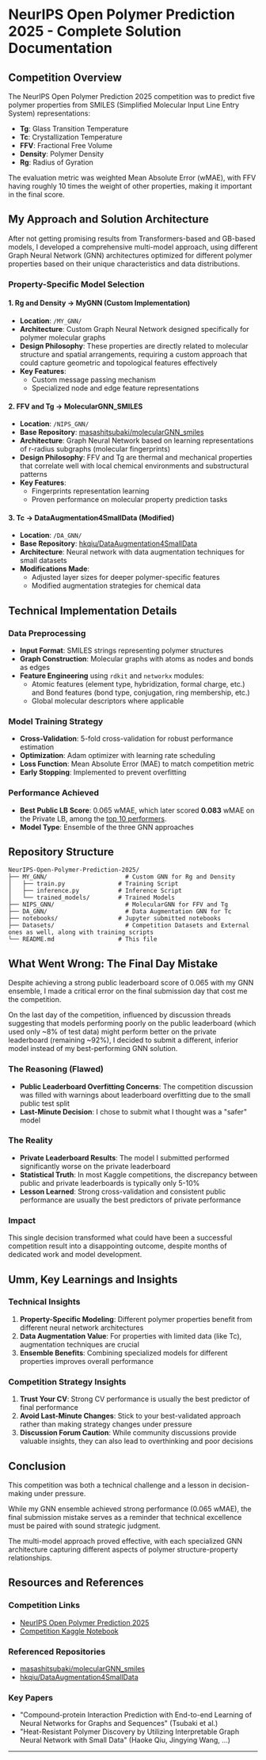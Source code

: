 # NeurIPS Open Polymer Prediction 2025 - Complete Solution Documentation

## Competition Overview

The NeurIPS Open Polymer Prediction 2025 competition was to predict five polymer properties from SMILES (Simplified Molecular Input Line Entry System) representations:
- **Tg**: Glass Transition Temperature
- **Tc**: Crystallization Temperature  
- **FFV**: Fractional Free Volume
- **Density**: Polymer Density
- **Rg**: Radius of Gyration

The evaluation metric was weighted Mean Absolute Error (wMAE), with FFV having roughly 10 times the weight of other properties, making it important in the final score.

## My Approach and Solution Architecture

After not getting promising results from Transformers-based and GB-based models, I developed a comprehensive multi-model approach, using different Graph Neural Network (GNN) architectures optimized for different polymer properties based on their unique characteristics and data distributions.

### Property-Specific Model Selection

#### 1. **Rg and Density** → MyGNN (Custom Implementation)
- **Location**: `/MY_GNN/`
- **Architecture**: Custom Graph Neural Network designed specifically for polymer molecular graphs
- **Design Philosophy**: These properties are directly related to molecular structure and spatial arrangements, requiring a custom approach that could capture geometric and topological features effectively
- **Key Features**:
  - Custom message passing mechanism
  - Specialized node and edge feature representations

#### 2. **FFV and Tg** → MolecularGNN_SMILES 
- **Location**: `/NIPS_GNN/`
- **Base Repository**: [masashitsubaki/molecularGNN_smiles](https://github.com/masashitsubaki/molecularGNN_smiles)
- **Architecture**: Graph Neural Network based on learning representations of r-radius subgraphs (molecular fingerprints)
- **Design Philosophy**: FFV and Tg are thermal and mechanical properties that correlate well with local chemical environments and substructural patterns
- **Key Features**:
  - Fingerprints representation learning
  - Proven performance on molecular property prediction tasks

#### 3. **Tc** → DataAugmentation4SmallData (Modified)
- **Location**: `/DA_GNN/`  
- **Base Repository**: [hkqiu/DataAugmentation4SmallData](https://github.com/hkqiu/DataAugmentation4SmallData)
- **Architecture**: Neural network with data augmentation techniques for small datasets
- **Modifications Made**:
  - Adjusted layer sizes for deeper polymer-specific features
  - Modified augmentation strategies for chemical data

## Technical Implementation Details

### Data Preprocessing
- **Input Format**: SMILES strings representing polymer structures
- **Graph Construction**: Molecular graphs with atoms as nodes and bonds as edges
- **Feature Engineering** using `rdkit` and `networkx` modules:
  - Atomic features (element type, hybridization, formal charge, etc.) and Bond features (bond type, conjugation, ring membership, etc.)
  - Global molecular descriptors where applicable

### Model Training Strategy
- **Cross-Validation**: 5-fold cross-validation for robust performance estimation
- **Optimization**: Adam optimizer with learning rate scheduling
- **Loss Function**: Mean Absolute Error (MAE) to match competition metric
- **Early Stopping**: Implemented to prevent overfitting

### Performance Achieved
- **Best Public LB Score**: 0.065 wMAE, which later scored **0.083** wMAE on the Private LB, among the [top 10 performers](https://www.kaggle.com/competitions/neurips-open-polymer-prediction-2025/leaderboard).
- **Model Type**: Ensemble of the three GNN approaches

## Repository Structure

```
NeurIPS-Open-Polymer-Prediction-2025/
├── MY_GNN/                      # Custom GNN for Rg and Density
│   ├── train.py               # Training Script
│   ├── inference.py           # Inference Script
│   └── trained_models/        # Trained Models
├── NIPS_GNN/                    # MolecularGNN for FFV and Tg
├── DA_GNN/                      # Data Augmentation GNN for Tc
├── notebooks/                 # Jupyter submitted notebooks
├── Datasets/                    # Competition Datasets and External ones as well, along with training scripts
└── README.md                  # This file
```

## What Went Wrong: The Final Day Mistake

Despite achieving a strong public leaderboard score of 0.065 with my GNN ensemble, I made a critical error on the final submission day that cost me the competition.

On the last day of the competition, influenced by discussion threads suggesting that models performing poorly on the public leaderboard (which used only ~8% of test data) might perform better on the private leaderboard (remaining ~92%), I decided to submit a different, inferior model instead of my best-performing GNN solution.

### The Reasoning (Flawed)
- **Public Leaderboard Overfitting Concerns**: The competition discussion was filled with warnings about leaderboard overfitting due to the small public test split
- **Last-Minute Decision**: I chose to submit what I thought was a "safer" model

### The Reality
- **Private Leaderboard Results**: The model I submitted performed significantly worse on the private leaderboard
- **Statistical Truth**: In most Kaggle competitions, the discrepancy between public and private leaderboards is typically only 5-10%
- **Lesson Learned**: Strong cross-validation and consistent public performance are usually the best predictors of private performance

### Impact
This single decision transformed what could have been a successful competition result into a disappointing outcome, despite months of dedicated work and model development.

## Umm, Key Learnings and Insights

### Technical Insights
1. **Property-Specific Modeling**: Different polymer properties benefit from different neural network architectures
2. **Data Augmentation Value**: For properties with limited data (like Tc), augmentation techniques are crucial
3. **Ensemble Benefits**: Combining specialized models for different properties improves overall performance

### Competition Strategy Insights
1. **Trust Your CV**: Strong CV performance is usually the best predictor of final performance
2. **Avoid Last-Minute Changes**: Stick to your best-validated approach rather than making strategy changes under pressure
3. **Discussion Forum Caution**: While community discussions provide valuable insights, they can also lead to overthinking and poor decisions

## Conclusion

This competition was both a technical challenge and a lesson in decision-making under pressure. 

While my GNN ensemble achieved strong performance (0.065 wMAE), the final submission mistake serves as a reminder that technical excellence must be paired with sound strategic judgment.

The multi-model approach proved effective, with each specialized GNN architecture capturing different aspects of polymer structure-property relationships. 

## Resources and References

### Competition Links
- [NeurIPS Open Polymer Prediction 2025](https://www.kaggle.com/competitions/neurips-open-polymer-prediction-2025)
- [Competition Kaggle Notebook](https://www.kaggle.com/code/fridaycode/neurips-gnn-models)

### Referenced Repositories
- [masashitsubaki/molecularGNN_smiles](https://github.com/masashitsubaki/molecularGNN_smiles)
- [hkqiu/DataAugmentation4SmallData](https://github.com/hkqiu/DataAugmentation4SmallData)

### Key Papers
- "Compound-protein Interaction Prediction with End-to-end Learning of Neural Networks for Graphs and Sequences" (Tsubaki et al.)
- "Heat-Resistant Polymer Discovery by Utilizing Interpretable Graph Neural Network with Small Data" (Haoke Qiu, Jingying Wang, ...)
---



